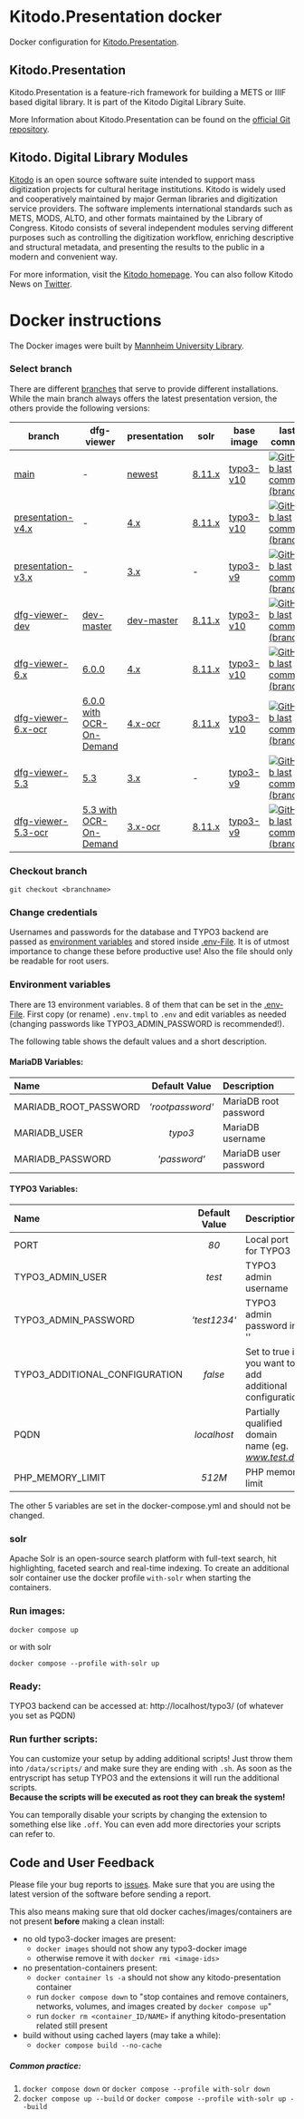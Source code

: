 # Kitodo.Presentation docker
Docker configuration for [Kitodo.Presentation](https://github.com/kitodo/kitodo-presentation).

## Kitodo.Presentation
Kitodo.Presentation is a feature-rich framework for building a METS or IIIF based digital library. It is part of the Kitodo Digital Library Suite.

More Information about Kitodo.Presentation can be found on the [official Git repository](https://github.com/kitodo/kitodo-presentation).

## Kitodo. Digital Library Modules
[Kitodo](https://github.com/kitodo) is an open source software suite intended to support mass digitization projects for cultural heritage institutions. Kitodo is widely used and cooperatively maintained by major German libraries and digitization service providers. The software implements international standards such as METS, MODS, ALTO, and other formats maintained by the Library of Congress. Kitodo consists of several independent modules serving different purposes such as controlling the digitization workflow, enriching descriptive and structural metadata, and presenting the results to the public in a modern and convenient way.

For more information, visit the [Kitodo homepage](https://www.kitodo.org). You can also follow Kitodo News on [Twitter](https://twitter.com/kitodo_org).

# Docker instructions
The Docker images were built by [Mannheim University Library](https://en.wikipedia.org/wiki/Mannheim_University_Library).

### Select branch
There are different [branches](https://github.com/UB-Mannheim/kitodo-presentation-docker/branches) that serve to provide different installations.
While the main branch always offers the latest presentation version, the others provide the following versions:

| **branch** 	| **dfg-viewer** 	| **presentation** 	| **solr** 	| **base image** 	| **last commit** 	|
|---	|---	|---	|---	|---	|---	|
| [main](https://github.com/UB-Mannheim/kitodo-presentation-docker) 	| - 	| [newest](https://github.com/kitodo/kitodo-presentation/releases) 	| [8.11.x](https://github.com/apache/solr-docker/tree/main/8.11) 	| [typo3-v10](https://github.com/csidirop/typo3-docker/tree/typo3-v10.x) 	| [![GitHub last commit (branch)](https://img.shields.io/github/last-commit/UB-Mannheim/kitodo-presentation-docker/main?label=%20)](https://github.com/UB-Mannheim/kitodo-presentation-docker/commits/main) 	|
| [presentation-v4.x](https://github.com/UB-Mannheim/kitodo-presentation-docker/tree/presentation-v4.x) 	| - 	| [4.x](https://github.com/kitodo/kitodo-presentation/releases/tag/v4.0.1) 	| [8.11.x](https://github.com/apache/solr-docker/tree/main/8.11) 	| [typo3-v10](https://github.com/csidirop/typo3-docker/tree/typo3-v10.x) 	| [![GitHub last commit (branch)](https://img.shields.io/github/last-commit/UB-Mannheim/kitodo-presentation-docker/presentation-v4.x?label=%20)](https://github.com/UB-Mannheim/kitodo-presentation-docker/commits/presentation-v4.x) 	|
| [presentation-v3.x](https://github.com/UB-Mannheim/kitodo-presentation-docker/tree/presentation-v3.x) 	| - 	| [3.x](https://github.com/kitodo/kitodo-presentation/releases/tag/v3.3.4) 	| - 	| [typo3-v9](https://github.com/csidirop/typo3-docker/tree/typo3-v9.x) 	| [![GitHub last commit (branch)](https://img.shields.io/github/last-commit/UB-Mannheim/kitodo-presentation-docker/presentation-v3.x?label=%20)](https://github.com/UB-Mannheim/kitodo-presentation-docker/commits/presentation-v3.x) 	|
| [dfg-viewer-dev](https://github.com/UB-Mannheim/kitodo-presentation-docker/tree/dfg-viewer-dev) 	| [dev-master](https://packagist.org/packages/slub/dfgviewer#dev-master) 	| [dev-master](https://packagist.org/packages/kitodo/presentation#dev-master) 	| [8.11.x](https://github.com/apache/solr-docker/tree/main/8.11) 	| [typo3-v10](https://github.com/csidirop/typo3-docker/tree/typo3-v10.x) 	| [![GitHub last commit (branch)](https://img.shields.io/github/last-commit/UB-Mannheim/kitodo-presentation-docker/dfg-viewer-dev?label=%20)](https://github.com/UB-Mannheim/kitodo-presentation-docker/commits/dfg-viewer-dev) 	|
| [dfg-viewer-6.x](https://github.com/UB-Mannheim/kitodo-presentation-docker/tree/dfg-viewer-6.x) 	| [6.0.0](https://github.com/slub/dfg-viewer/) 	| [4.x](https://github.com/kitodo/kitodo-presentation/releases/tag/v4.0.1) 	| [8.11.x](https://github.com/apache/solr-docker/tree/main/8.11) 	| [typo3-v10](https://github.com/csidirop/typo3-docker/tree/typo3-v10.x) 	| [![GitHub last commit (branch)](https://img.shields.io/github/last-commit/UB-Mannheim/kitodo-presentation-docker/dfg-viewer-6.x?label=%20)](https://github.com/UB-Mannheim/kitodo-presentation-docker/commits/dfg-viewer-6.x) 	|
| [dfg-viewer-6.x-ocr](https://github.com/UB-Mannheim/kitodo-presentation-docker/tree/dfg-viewer-6.x-ocr) 	| [6.0.0 with OCR-On-Demand](https://github.com/UB-Mannheim/dfg-viewer/tree/6.x-ocr) 	| [4.x-ocr](https://github.com/UB-Mannheim/kitodo-presentation/tree/4.x-ocr) 	| [8.11.x](https://github.com/apache/solr-docker/tree/main/8.11) 	| [typo3-v10](https://github.com/csidirop/typo3-docker/tree/typo3-v10.x) 	| [![GitHub last commit (branch)](https://img.shields.io/github/last-commit/UB-Mannheim/kitodo-presentation-docker/dfg-viewer-6.x-ocr?label=%20)](https://github.com/UB-Mannheim/kitodo-presentation-docker/commits/dfg-viewer-6.x-ocr) 	|
| [dfg-viewer-5.3](https://github.com/UB-Mannheim/kitodo-presentation-docker/tree/dfg-viewer-5.3) 	| [5.3](https://github.com/slub/dfg-viewer/releases/tag/v5.3.0) 	| [3.x](https://github.com/kitodo/kitodo-presentation/releases/tag/v3.3.4) 	| - 	| [typo3-v9](https://github.com/csidirop/typo3-docker/tree/typo3-v9.x) 	| [![GitHub last commit (branch)](https://img.shields.io/github/last-commit/UB-Mannheim/kitodo-presentation-docker/dfg-viewer-5.3?label=%20)](https://github.com/UB-Mannheim/kitodo-presentation-docker/commits/dfg-viewer-5.3) 	|
| [dfg-viewer-5.3-ocr](https://github.com/UB-Mannheim/kitodo-presentation-docker/tree/dfg-viewer-5.3-ocr) 	| [5.3 with OCR-On-Demand](https://github.com/UB-Mannheim/dfg-viewer/tree/5.3-ocr) 	| [3.x-ocr](https://github.com/UB-Mannheim/kitodo-presentation/tree/4.x-ocr) 	| [8.11.x](https://github.com/apache/solr-docker/tree/main/8.11) 	| [typo3-v9](https://github.com/csidirop/typo3-docker/tree/typo3-v9.x) 	| [![GitHub last commit (branch)](https://img.shields.io/github/last-commit/UB-Mannheim/kitodo-presentation-docker/dfg-viewer-5.3-ocr?label=%20)](https://github.com/UB-Mannheim/kitodo-presentation-docker/commits/dfg-viewer-5.3-ocr) 	|

<!-- Table created with: https://www.tablesgenerator.com/markdown_tables -->

### Checkout branch
    git checkout <branchname>

### Change credentials
Usernames and passwords for the database and TYPO3 backend are passed as [environment variables](https://docs.docker.com/compose/environment-variables/) and stored inside [.env-File](https://github.com/UB-Mannheim/kitodo-presentation-docker/blob/main/.env.tmpl). It is of utmost importance to change these before productive use! Also the file should only be readable for root users.

### Environment variables
There are 13 environment variables. 8 of them that can be set in the [.env-File](https://github.com/UB-Mannheim/kitodo-presentation-docker/blob/main/.env.tmpl). First copy (or rename) `.env.tmpl` to `.env` and edit variables as needed (changing passwords like TYPO3_ADMIN_PASSWORD is recommended!).

The following table shows the default values and a short description.

#### MariaDB Variables:
|        **Name**       | **Default Value** |    **Description**    |
|:----------------------|:-----------------:|:----------------------|
| MARIADB_ROOT_PASSWORD |  _'rootpassword'_ | MariaDB root password |
| MARIADB_USER          |      _typo3_      | MariaDB username      |
| MARIADB_PASSWORD      |    _'password'_   | MariaDB user password |

#### TYPO3 Variables:
|            **Name**            | **Default Value** |                     **Description**                     |
|:-------------------------------|:-----------------:|:--------------------------------------------------------|
| PORT                           |        _80_       | Local port for TYPO3                                    |
| TYPO3_ADMIN_USER               |       _test_      | TYPO3 admin username                                    |
| TYPO3_ADMIN_PASSWORD           |    _'test1234'_   | TYPO3 admin password in ''                              |
| TYPO3_ADDITIONAL_CONFIGURATION |      _false_      | Set to true if you want to add additional configuration |
| PQDN                           |    _localhost_    | Partially qualified domain name (eg. _www.test.de_)     |
| PHP_MEMORY_LIMIT               |    _512M_         | PHP memory limit                                        |

The other 5 variables are set in the docker-compose.yml and should not be changed.

### solr
Apache Solr is an open-source search platform with full-text search, hit highlighting, faceted search and real-time indexing.
To create an additional solr container use the docker profile `with-solr` when starting the containers.

### Run images:
    docker compose up

or with solr

    docker compose --profile with-solr up

### Ready:
TYPO3 backend can be accessed at: http://localhost/typo3/ (of whatever you set as PQDN)


### Run further scripts:
You can customize your setup by adding additional scripts! Just throw them into `/data/scripts/` and make sure they are ending with `.sh`. As soon as the entryscript has setup TYPO3 and the extensions it will run the additional scripts.   
**Because the scripts will be executed as root they can break the system!**

You can temporally disable your scripts by changing the extension to something else like `.off`. You can even add more directories your scripts can refer to.

## Code and User Feedback
Please file your bug reports to [issues](https://github.com/UB-Mannheim/kitodo-presentation-docker/issues).
Make sure that you are using the latest version of the software before sending a report.

This also means making sure that old docker caches/images/containers are not present **before** making a clean install:
- no old typo3-docker images are present: 
  - `docker images` should not show any typo3-docker image
  - otherwise remove it with `docker rmi <image-ids>`
- no presentation-containers present:
  - `docker container ls -a` should not show any kitodo-presentation container
  - run `docker compose down` to "stop containes and remove containers, networks, volumes, and images created by `docker compose up`"
  - run `docker rm <container_ID/NAME>` if anything kitodo-presentation related still present
- build without using cached layers (may take a while):
  - `docker compose build --no-cache`

##### Common practice:
1. `docker compose down` or `docker compose --profile with-solr down`
2. `docker compose up --build` or `docker compose --profile with-solr up --build`

